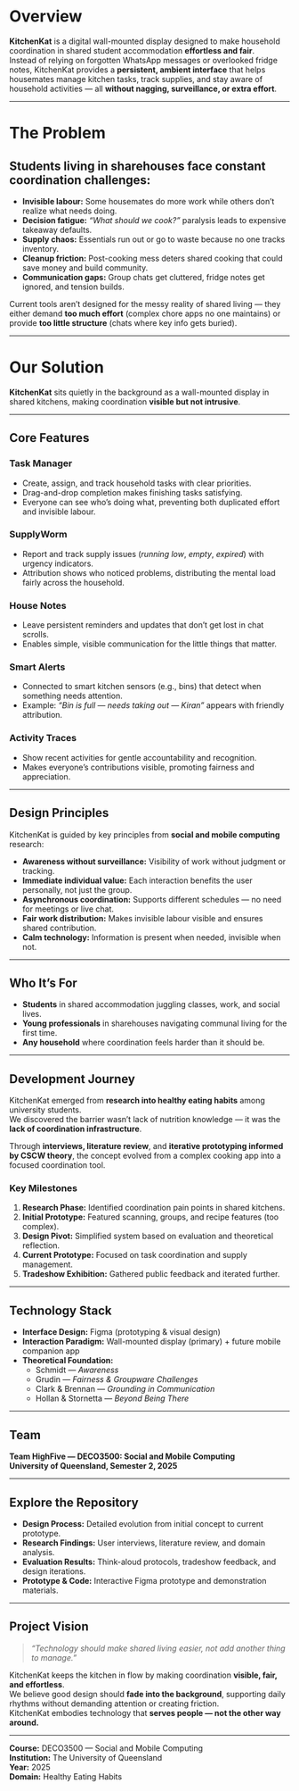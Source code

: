 # **Overview**

**KitchenKat** is a digital wall-mounted display designed to make household coordination in shared student accommodation **effortless and fair**.  
Instead of relying on forgotten WhatsApp messages or overlooked fridge notes, KitchenKat provides a **persistent, ambient interface** that helps housemates manage kitchen tasks, track supplies, and stay aware of household activities — all **without nagging, surveillance, or extra effort**.

---

# **The Problem**

## Students living in sharehouses face constant coordination challenges:

- **Invisible labour:** Some housemates do more work while others don’t realize what needs doing.  
- **Decision fatigue:** *“What should we cook?”* paralysis leads to expensive takeaway defaults.  
- **Supply chaos:** Essentials run out or go to waste because no one tracks inventory.  
- **Cleanup friction:** Post-cooking mess deters shared cooking that could save money and build community.  
- **Communication gaps:** Group chats get cluttered, fridge notes get ignored, and tension builds.

Current tools aren’t designed for the messy reality of shared living — they either demand **too much effort** (complex chore apps no one maintains) or provide **too little structure** (chats where key info gets buried).

---

# **Our Solution**

**KitchenKat** sits quietly in the background as a wall-mounted display in shared kitchens, making coordination **visible but not intrusive**.

---

## **Core Features**

### **Task Manager**
- Create, assign, and track household tasks with clear priorities.  
- Drag-and-drop completion makes finishing tasks satisfying.  
- Everyone can see who’s doing what, preventing both duplicated effort and invisible labour.

### **SupplyWorm**
- Report and track supply issues (*running low*, *empty*, *expired*) with urgency indicators.  
- Attribution shows who noticed problems, distributing the mental load fairly across the household.

### **House Notes**
- Leave persistent reminders and updates that don’t get lost in chat scrolls.  
- Enables simple, visible communication for the little things that matter.

### **Smart Alerts**
- Connected to smart kitchen sensors (e.g., bins) that detect when something needs attention.  
- Example: *“Bin is full — needs taking out — Kiran”* appears with friendly attribution.

### **Activity Traces**
- Show recent activities for gentle accountability and recognition.  
- Makes everyone’s contributions visible, promoting fairness and appreciation.

---

## **Design Principles**

KitchenKat is guided by key principles from **social and mobile computing** research:

- **Awareness without surveillance:** Visibility of work without judgment or tracking.  
- **Immediate individual value:** Each interaction benefits the user personally, not just the group.  
- **Asynchronous coordination:** Supports different schedules — no need for meetings or live chat.  
- **Fair work distribution:** Makes invisible labour visible and ensures shared contribution.  
- **Calm technology:** Information is present when needed, invisible when not.

---

## **Who It’s For**

- **Students** in shared accommodation juggling classes, work, and social lives.  
- **Young professionals** in sharehouses navigating communal living for the first time.  
- **Any household** where coordination feels harder than it should be.

---

## **Development Journey**

KitchenKat emerged from **research into healthy eating habits** among university students.  
We discovered the barrier wasn’t lack of nutrition knowledge — it was the **lack of coordination infrastructure**.  

Through **interviews, literature review**, and **iterative prototyping informed by CSCW theory**, the concept evolved from a complex cooking app into a focused coordination tool.

### **Key Milestones**
1. **Research Phase:** Identified coordination pain points in shared kitchens.  
2. **Initial Prototype:** Featured scanning, groups, and recipe features (too complex).  
3. **Design Pivot:** Simplified system based on evaluation and theoretical reflection.  
4. **Current Prototype:** Focused on task coordination and supply management.  
5. **Tradeshow Exhibition:** Gathered public feedback and iterated further.

---

## **Technology Stack**

- **Interface Design:** Figma (prototyping & visual design)  
- **Interaction Paradigm:** Wall-mounted display (primary) + future mobile companion app  
- **Theoretical Foundation:**  
  - Schmidt — *Awareness*  
  - Grudin — *Fairness & Groupware Challenges*  
  - Clark & Brennan — *Grounding in Communication*  
  - Hollan & Stornetta — *Beyond Being There*

---

## **Team**

**Team HighFive — DECO3500: Social and Mobile Computing**  
**University of Queensland, Semester 2, 2025**

---

## **Explore the Repository**

- **Design Process:** Detailed evolution from initial concept to current prototype.  
- **Research Findings:** User interviews, literature review, and domain analysis.  
- **Evaluation Results:** Think-aloud protocols, tradeshow feedback, and design iterations.  
- **Prototype & Code:** Interactive Figma prototype and demonstration materials.

---

## **Project Vision**

> *“Technology should make shared living easier, not add another thing to manage.”*

KitchenKat keeps the kitchen in flow by making coordination **visible, fair, and effortless**.  
We believe good design should **fade into the background**, supporting daily rhythms without demanding attention or creating friction.  
KitchenKat embodies technology that **serves people — not the other way around.**

---

**Course:** DECO3500 — Social and Mobile Computing  
**Institution:** The University of Queensland  
**Year:** 2025  
**Domain:** Healthy Eating Habits

